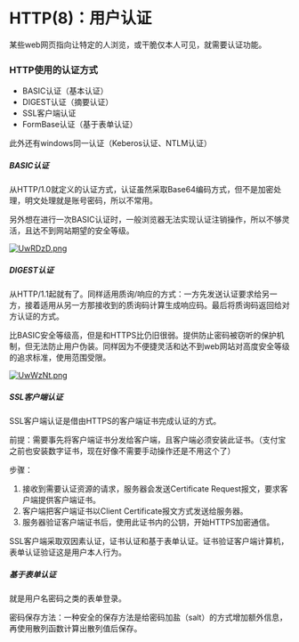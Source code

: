 # HTTP(8)：用户认证

某些web网页指向让特定的人浏览，或干脆仅本人可见，就需要认证功能。

### HTTP使用的认证方式

- BASIC认证（基本认证）
- DIGEST认证（摘要认证）
- SSL客户端认证
- FormBase认证（基于表单认证）

此外还有windows同一认证（Keberos认证、NTLM认证）

##### BASIC认证

从HTTP/1.0就定义的认证方式，认证虽然采取Base64编码方式，但不是加密处理，明文处理就是账号密码，所以不常用。

另外想在进行一次BASIC认证时，一般浏览器无法实现认证注销操作，所以不够灵活，且达不到网站期望的安全等级。

[![UwRDzD.png](https://s1.ax1x.com/2020/07/15/UwRDzD.png)](https://imgchr.com/i/UwRDzD)

##### DIGEST认证

从HTTP/1.1起就有了。同样适用质询/响应的方式：一方先发送认证要求给另一方，接着适用从另一方那接收到的质询码计算生成响应码。最后将质询码返回给对方认证的方式。

比BASIC安全等级高，但是和HTTPS比仍旧很弱。提供防止密码被窃听的保护机制，但无法防止用户伪装。同样因为不便捷灵活和达不到web网站对高度安全等级的追求标准，使用范围受限。

[![UwWzNt.png](https://s1.ax1x.com/2020/07/15/UwWzNt.png)](https://imgchr.com/i/UwWzNt)

##### SSL客户端认证

SSL客户端认证是借由HTTPS的客户端证书完成认证的方式。

前提：需要事先将客户端证书分发给客户端，且客户端必须安装此证书。（支付宝之前也安装数字证书，现在好像不需要手动操作还是不用这个了）

步骤：

1. 接收到需要认证资源的请求，服务器会发送Certificate Request报文，要求客户端提供客户端证书。
2. 客户端把客户端证书以Client Certificate报文方式发送给服务器。
3. 服务器验证客户端证书后，使用此证书内的公钥，开始HTTPS加密通信。

SSL客户端采取双因素认证，证书认证和基于表单认证。证书验证客户端计算机，表单认证验证这是用户本人行为。

##### 基于表单认证

就是用户名密码之类的表单登录。

密码保存方法：一种安全的保存方法是给密码加盐（salt）的方式增加额外信息，再使用散列函数计算出散列值后保存。